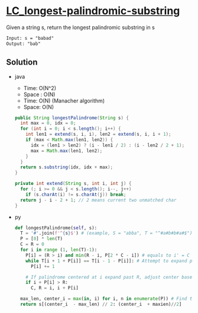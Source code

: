 # [LC_longest-palindromic-substring](https://leetcode.com/problems/longest-palindromic-substring)

Given a string s, return the longest palindromic substring in s

```txt
Input: s = "babad"
Output: "bab"

```

## Solution

* java
  * Time: O(N^2)
  * Space : O(N)
  * Time: O(N) (Manacher algorithm)
  * Space: O(N)

  ```java
  public String longestPalindrome(String s) {
    int max = 0, idx = 0;
    for (int i = 0; i < s.length(); i++) {
      int len1 = extend(s, i, i), len2 = extend(s, i, i + 1);
      if (max < Math.max(len1, len2)) {
        idx = (len1 > len2) ? (i - len1 / 2) : (i - len2 / 2 + 1);
        max = Math.max(len1, len2);
      }
    }
    return s.substring(idx, idx + max);
  }

  private int extend(String s, int i, int j) {
    for (; i >= 0 && j < s.length(); i--, j++)
      if (s.charAt(i) != s.charAt(j)) break;
    return j - i - 2 + 1; // 2 means current two unmatched char
  }
  ```

* py

  ```py
  def longestPalindrome(self, s):
    T = '#'.join(f'^{s}$') # (example, S = "abba", T = "^#a#b#b#a#$")
    P = [0] * len(T)
    C = R = 0
    for i in range (1, len(T)-1):
      P[i] = (R > i) and min(R - i, P[2 * C - i]) # equals to i' = C - (i-C)
      while T[i + 1 + P[i]] == T[i - 1 - P[i]]: # Attempt to expand palindrome centered at i
        P[i] += 1

      # If palindrome centered at i expand past R, adjust center based on expanded palindrome.
      if i + P[i] > R:
        C, R = i, i + P[i]

    max_len, center_i = max(in, i) for i, n in enumerate(P)) # Find the maximum element in P
    return s[(center_i  - max_len) // 2: (center_i  + maxien)//2]
  ```

